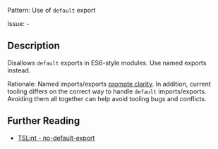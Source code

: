 Pattern: Use of `default` export

Issue: -

## Description

Disallows `default` exports in ES6-style modules. Use named exports instead.
  
Rationale: Named imports/exports [promote clarity](https://github.com/palantir/tslint/issues/1182#issue-151780453). In addition, current tooling differs on the correct way to handle `default` imports/exports. Avoiding them all together can help avoid tooling bugs and conflicts.

## Further Reading

* [TSLint - no-default-export](https://palantir.github.io/tslint/rules/no-default-export)